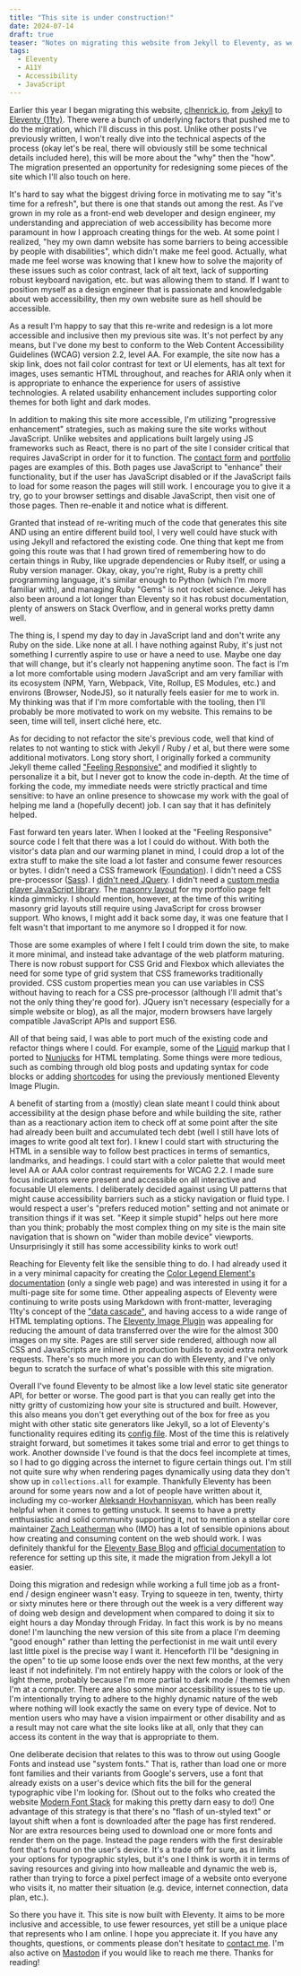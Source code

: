 ```yaml
---
title: "This site is under construction!"
date: 2024-07-14
draft: true
teaser: "Notes on migrating this website from Jekyll to Eleventy, as well as a bit of (re)design in the open."
tags:
  - Eleventy
  - A11Y
  - Accessibility
  - JavaScript
---
```


Earlier this year I began migrating this website, [clhenrick.io](https://clhenrick.io/), from [Jekyll](https://jekyllrb.com/) to [Eleventy (11ty)](https://www.11ty.dev/). There were a bunch of underlying factors that pushed me to do the migration, which I'll discuss in this post. Unlike other posts I've previously written, I won't really dive into the technical aspects of the process (okay let's be real, there will obviously still be some technical details included here), this will be more about the "why" then the "how". The migration presented an opportunity for redesigning some pieces of the site which I'll also touch on here.

It's hard to say what the biggest driving force in motivating me to say "it's time for a refresh", but there is one that stands out among the rest. As I've grown in my role as a front-end web developer and design engineer, my understanding and appreciation of web accessibility has become more paramount in how I approach creating things for the web. At some point I realized, "hey my own damn website has some barriers to being accessible by people with disabilities", which didn't make me feel good. Actually, what made me feel worse was knowing that I knew how to solve the majority of these issues such as color contrast, lack of alt text, lack of supporting robust keyboard navigation, etc. but was allowing them to stand. If I want to position myself as a design engineer that is passionate and knowledgable about web accessibility, then my own website sure as hell should be accessible.

As a result I'm happy to say that this re-write and redesign is a lot more accessible and inclusive then my previous site was. It's not perfect by any means, but I've done my best to conform to the Web Content Accessibility Guidelines (WCAG) version 2.2, level AA. For example, the site now has a skip link, does not fail color contrast for text or UI elements, has alt text for images, uses semantic HTML throughout, and reaches for ARIA only when it is appropriate to enhance the experience for users of assistive technologies. A related usability enhancement includes supporting color themes for both light and dark modes.

In addition to making this site more accessible, I'm utilizing "progressive enhancement" strategies, such as making sure the site works without JavaScript. Unlike websites and applications built largely using JS frameworks such as React, there is no part of the site I consider critical that requires JavaScript in order for it to function. The [contact form](/contact/) and [portfolio](/work/) pages are examples of this. Both pages use JavaScript to "enhance" their functionality, but if the user has JavaScript disabled or if the JavaScript fails to load for some reason the pages will still work. I encourage you to give it a try, go to your browser settings and disable JavaScript, then visit one of those pages. Then re-enable it and notice what is different.

Granted that instead of re-writing much of the code that generates this site AND using an entire different build tool, I very well could have stuck with using Jekyll and refactored the existing code. One thing that kept me from going this route was that I had grown tired of remembering how to do certain things in Ruby, like upgrade dependencies or Ruby itself, or using a Ruby version manager. Okay, okay, you're right, Ruby is a pretty chill programming language, it's similar enough to Python (which I'm more familiar with), and managing Ruby "Gems" is not rocket science. Jekyll has also been around a lot longer than Eleventy so it has robust documentation, plenty of answers on Stack Overflow, and in general works pretty damn well.

The thing is, I spend my day to day in JavaScript land and don't write any Ruby on the side. Like none at all. I have nothing against Ruby, it's just not something I currently aspire to use or have a need to use. Maybe one day that will change, but it's clearly not happening anytime soon. The fact is I'm a lot more comfortable using modern JavaScript and am very familiar with its ecosystem (NPM, Yarn, Webpack, Vite, Rollup, ES Modules, etc.) and environs (Browser, NodeJS), so it naturally feels easier for me to work in. My thinking was that if I'm more comfortable with the tooling, then I'll probably be more motivated to work on my website. This remains to be seen, time will tell, insert cliché here, etc.

As for deciding to not refactor the site's previous code, well that kind of relates to not wanting to stick with Jekyll / Ruby / et al, but there were some additional motivators. Long story short, I originally forked a community Jekyll theme called ["Feeling Responsive"](https://phlow.github.io/feeling-responsive/) and modified it slightly to personalize it a bit, but I never got to know the code in-depth. At the time of forking the code, my immediate needs were strictly practical and time sensitive: to have an online presence to showcase my work with the goal of helping me land a (hopefully decent) job. I can say that it has definitely helped.

Fast forward ten years later. When I looked at the "Feeling Responsive" source code I felt that there was a lot I could do without. With both the visitor's data plan and our warming planet in mind, I could drop a lot of the extra stuff to make the site load a lot faster and consume fewer resources or bytes. I didn't need a CSS framework ([Foundation](https://get.foundation/)). I didn't need a CSS pre-processor ([Sass](https://sass-lang.com/)). I [didn't need JQuery](https://youmightnotneedjquery.com/). I didn't need a [custom media player JavaScript library](http://www.mediaelementjs.com/). The [masonry layout](https://masonry.desandro.com/) for my portfolio page felt kinda gimmicky. I should mention, however, at the time of this writing masonry grid layouts still require using JavaScript for cross browser support. Who knows, I might add it back some day, it was one feature that I felt wasn't that important to me anymore so I dropped it for now.

Those are some examples of where I felt I could trim down the site, to make it more minimal, and instead take advantage of the web platform maturing. There is now robust support for CSS Grid and Flexbox which alleviates the need for some type of grid system that CSS frameworks traditionally provided. CSS custom properties mean you can use variables in CSS without having to reach for a CSS pre-processor (although I'll admit that's not the only thing they're good for). JQuery isn't necessary (especially for a simple website or blog), as all the major, modern browsers have largely compatible JavaScript APIs and support ES6.

All of that being said, I was able to port much of the existing code and refactor things where I could. For example, some of the [Liquid](https://shopify.github.io/liquid/) markup that I ported to [Nunjucks](https://mozilla.github.io/nunjucks/) for HTML templating. Some things were more tedious, such as combing through old blog posts and updating syntax for code blocks or adding [shortcodes](https://www.11ty.dev/docs/shortcodes/) for using the previously mentioned Eleventy Image Plugin.

A benefit of starting from a (mostly) clean slate meant I could think about accessibility at the design phase before and while building the site, rather than as a reactionary action item to check off at some point after the site had already been built and accumulated tech debt (well I still have lots of images to write good alt text for). I knew I could start with structuring the HTML in a sensible way to follow best practices in terms of semantics, landmarks, and headings. I could start with a color palette that would meet level AA or AAA color contrast requirements for WCAG 2.2. I made sure focus indicators were present and accessible on all interactive and focusable UI elements. I deliberately decided against using UI patterns that might cause accessibility barriers such as a sticky navigation or fluid type. I would respect a user's "prefers reduced motion" setting and not animate or transition things if it was set. "Keep it simple stupid" helps out here more than you think; probably the most complex thing on my site is the main site navigation that is shown on "wider than mobile device" viewports. Unsurprisingly it still has some accessibility kinks to work out!

Reaching for Eleventy felt like the sensible thing to do. I had already used it in a very minimal capacity for creating the [Color Legend Element's documentation](https://clhenrick.github.io/color-legend-element/) (only a single web page) and was interested in using it for a multi-page site for some time. Other appealing aspects of Eleventy were continuing to write posts using Markdown with front-matter, leveraging 11ty's concept of the ["data cascade"](https://www.11ty.dev/docs/data-cascade/), and having access to a wide range of HTML templating options. The [Eleventy Image Plugin](https://www.11ty.dev/docs/plugins/image/) was appealing for reducing the amount of data transferred over the wire for the almost 300 images on my site. Pages are still server side rendered, although now all CSS and JavaScripts are inlined in production builds to avoid extra network requests. There's so much more you can do with Eleventy, and I've only begun to scratch the surface of what's possible with this site migration.

Overall I've found Eleventy to be almost like a low level static site generator API, for better or worse. The good part is that you can really get into the nitty gritty of customizing how your site is structured and built. However, this also means you don't get everything out of the box for free as you might with other static site generators like Jekyll, so a lot of Eleventy's functionality requires editing its [config file](https://github.com/clhenrick/clhenrick.io/blob/feb894ed08d498822ca07b79aa2335cc2e492fbf/eleventy.config.js). Most of the time this is relatively straight forward, but sometimes it takes some trial and error to get things to work. Another downside I've found is that the docs feel incomplete at times, so I had to go digging across the internet to figure certain things out. I'm still not quite sure why when rendering pages dynamically using data they don't show up in `collections.all` for example. Thankfully Eleventy has been around for some years now and a lot of people have written about it, including my co-worker [Aleksandr Hovhannisyan](https://www.aleksandrhovhannisyan.com), which has been really helpful when it comes to getting unstuck. It seems to have a pretty enthusiastic and solid community supporting it, not to mention a stellar core maintainer [Zach Leatherman](https://www.zachleat.com/) who (IMO) has a lot of sensible opinions about how creating and consuming content on the web should work. I was definitely thankful for the [Eleventy Base Blog](https://github.com/11ty/eleventy-base-blog) and [official documentation](https://www.11ty.dev/docs/) to reference for setting up this site, it made the migration from Jekyll a lot easier.

Doing this migration and redesign while working a full time job as a front-end / design engineer wasn't easy. Trying to squeeze in ten, twenty, thirty or sixty minutes here or there through out the week is a very different way of doing web design and development when compared to doing it six to eight hours a day Monday through Friday. In fact this work is by no means done! I'm launching the new version of this site from a place I'm deeming "good enough" rather than letting the perfectionist in me wait until every last little pixel is the precise way I want it. Henceforth I'll be "designing in the open" to tie up some loose ends over the next few months, at the very least if not indefinitely. I'm not entirely happy with the colors or look of the light theme, probably because I'm more partial to dark mode / themes when I'm at a computer. There are also some minor accessibility issues to tie up. I'm intentionally trying to adhere to the highly dynamic nature of the web where nothing will look exactly the same on every type of device. Not to mention users who may have a vision impairment or other disability and as a result may not care what the site looks like at all, only that they can access its content in the way that is appropriate to them.

One deliberate decision that relates to this was to throw out using Google Fonts and instead use "system fonts." That is, rather than load one or more font families and their variants from Google's servers, use a font that already exists on a user's device which fits the bill for the general typographic vibe I'm looking for. (Shout out to the folks who created the website [Modern Font Stack](https://modernfontstacks.com) for making this pretty darn easy to do!) One advantage of this strategy is that there's no "flash of un-styled text" or layout shift when a font is downloaded after the page has first rendered. Nor are extra resources being used to download one or more fonts and render them on the page. Instead the page renders with the first desirable font that's found on the user's device. It's a trade off for sure, as it limits your options for typographic styles, but it's one I think is worth it in terms of saving resources and giving into how malleable and dynamic the web is, rather than trying to force a pixel perfect image of a website onto everyone who visits it, no matter their situation (e.g. device, internet connection, data plan, etc.).

So there you have it. This site is now built with Eleventy. It aims to be more inclusive and accessible, to use fewer resources, yet still be a unique place that represents who I am online. I hope you appreciate it. If you have any thoughts, questions, or comments please don't hesitate to [contact me](/contact/). I'm also active on [Mastodon]({{metadata.social.get("Mastodon")}}) if you would like to reach me there. Thanks for reading!
